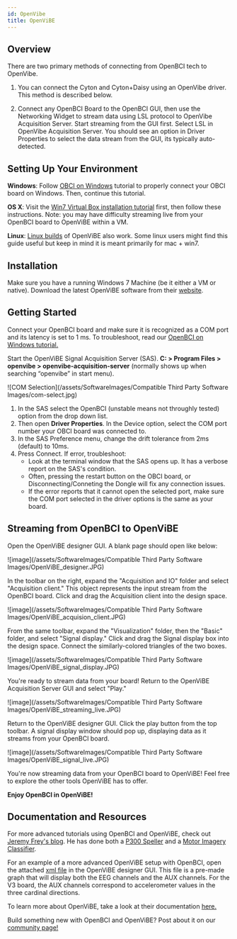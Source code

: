 ```yaml
---
id: OpenVibe
title: OpenViBE
---
```


## Overview

There are two primary methods of connecting from OpenBCI tech to OpenVibe.

1. You can connect the Cyton and Cyton+Daisy using an OpenVibe driver. This method is described below.

2. Connect any OpenBCI Board to the OpenBCI GUI, then use the Networking Widget to stream data using LSL protocol to OpenVibe Acquisition Server. Start streaming from the GUI first. Select LSL in OpenVibe Acquisition Server. You should see an option in Driver Properties to select the data stream from the GUI, its typically auto-detected.

## Setting Up Your Environment

**Windows**: Follow [OBCI on Windows](http://docs.openbci.com/Tutorials/11-OpenBCI_on_Windows) tutorial to properly connect your OBCI board on Windows. Then, continue this tutorial.

**OS X**: Visit the [Win7 Virtual Box installation tutorial](http://docs.openbci.com/Tutorials/12-Win7_VM_Installation) first, then follow these instructions. Note: you may have difficulty streaming live from your OpenBCI board to OpenViBE within a VM.

**Linux**: [Linux builds](http://openvibe.inria.fr/downloads/) of OpenViBE also work. Some linux users might find this guide useful but keep in mind it is meant primarily for mac + win7.

## Installation

Make sure you have a running Windows 7 Machine (be it either a VM or native).
Download the latest OpenViBE software from their [website](http://openvibe.inria.fr/downloads/).

## Getting Started

Connect your OpenBCI board and make sure it is recognized as a COM port and its latency is set to 1 ms. To troubleshoot, read our [OpenBCI on Windows tutorial.](http://docs.openbci.com/tutorials/11-OpenBCI_on_Windows)

Start the OpenViBE Signal Acquisition Server (SAS). **C: > Program Files > openvibe > openvibe-acquisition-server** (normally shows up when searching “openvibe” in start menu).

![COM Selection](/assets/SoftwareImages/Compatible Third Party Software Images/com-select.jpg)

1. In the SAS select the OpenBCI (unstable means not throughly tested) option from the drop down list.
1. Then open **Driver Properties**. In the Device option, select the COM port number your OBCI board was connected to.
1. In the SAS Preference menu, change the drift tolerance from 2ms (default) to 10ms.
1. Press Connect. If error, troubleshoot:
	- Look at the terminal window that the SAS opens up. It has a verbose report on the SAS's condition.
	- Often, pressing the restart button on the OBCI board, or Disconnecting/Conneting the Dongle will fix any connection issues.
	- If the error reports that it cannot open the selected port, make sure the COM port selected in the driver options is the same as your board.

## Streaming from OpenBCI to OpenViBE

Open the OpenViBE designer GUI. A blank page should open like below:

![image](/assets/SoftwareImages/Compatible Third Party Software Images/OpenViBE_designer.JPG)

In the toolbar on the right, expand the "Acquisition and IO" folder and select "Acquisition client." This object represents the input stream from the OpenBCI board. Click and drag the Acquisition client into the design space.

![image](/assets/SoftwareImages/Compatible Third Party Software Images/OpenViBE_acquision_client.JPG)

From the same toolbar, expand the "Visualization" folder, then the "Basic" folder, and select "Signal display." Click and drag the Signal display box into the design space. Connect the similarly-colored triangles of the two boxes.

![image](/assets/SoftwareImages/Compatible Third Party Software Images/OpenViBE_signal_display.JPG)

You're ready to stream data from your board! Return to the OpenViBE Acquisition Server GUI and select "Play."

![image](/assets/SoftwareImages/Compatible Third Party Software Images/OpenViBE_streaming_live.JPG)

Return to the OpenViBE designer GUI. Click the play button from the top toolbar. A signal display window should pop up, displaying data as it streams from your OpenBCI board.

![image](/assets/SoftwareImages/Compatible Third Party Software Images/OpenViBE_signal_live.JPG)

You're now streaming data from your OpenBCI board to OpenViBE! Feel free to explore the other tools OpenViBE has to offer.

**Enjoy OpenBCI in OpenViBE!**

## Documentation and Resources
For more advanced tutorials using OpenBCI and OpenViBE, check out [Jeremy Frey's blog](http://blog.jfrey.info/). He has done both a [P300 Speller](http://blog.jfrey.info/2015/02/04/openbci-p300-coadapt/) and a [Motor Imagery Classifier](http://blog.jfrey.info/2015/03/03/openbci-motor-imagery/).

For an example of a more advanced OpenViBE setup with OpenBCI, open the attached [xml file](https://github.com/OpenBCI/Docs/blob/master/assets/files/Start_OBCI_Cyton.xml) in the OpenViBE designer GUI. This file is a pre-made graph that will display both the EEG channels and the AUX channels. For the V3 board, the AUX channels correspond to accelerometer values in the three cardinal directions.

To learn more about OpenViBE, take a look at their documentation [here.](http://openvibe.inria.fr/documentation-index/)

Build something new with OpenBCI and OpenViBE? Post about it on our [community page!](http://openbci.com/community/)
